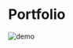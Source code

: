 # Portfolio
![demo](https://user-images.githubusercontent.com/54015740/120832021-cc7ae500-c525-11eb-9812-ca2a95e061bc.jpg)
